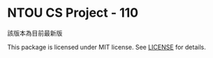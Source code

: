 # NTOU CS Project - 110
該版本為目前最新版

This package is licensed under MIT license. See [LICENSE](https://github.com/5j54d93/NTOU-CS-Project/blob/main/LICENSE) for details.
